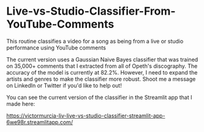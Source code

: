 # Live-vs-Studio-Classifier-From-YouTube-Comments
This routine classifies a video for a song as being from a live or studio performance using YouTube comments

The current version uses a Gaussian Naive Bayes classifier that was trained on 35,000+ comments that I extracted from all of Opeth's discography. The accuracy of the model is currently at 82.2%. However, I need to expand the artists and genres to make the classifier more robust. Shoot me a message on LinkedIn or Twitter if you'd like to help out!

You can see the current version of the classifier in the Streamlit app that I made here: 

https://victormurcia-liv-live-vs-studio-classifier-streamlit-app-6we98r.streamlitapp.com/
